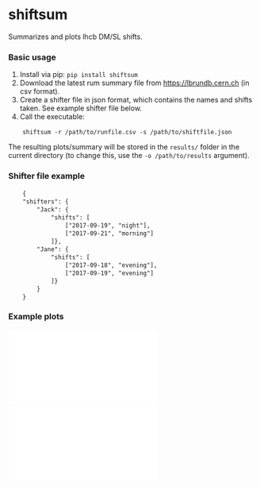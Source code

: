 # shiftsum
Summarizes and plots lhcb DM/SL shifts.

### Basic usage
1. Install via pip: `pip install shiftsum`
2. Download the latest rum summary file from https://lbrundb.cern.ch (in csv format).
3. Create a shifter file in json format, which contains the names and shifts taken. See example shifter file below.
4. Call the executable:
```
    shiftsum -r /path/to/runfile.csv -s /path/to/shiftfile.json
```
The resulting plots/summary will be stored in the `results/` folder in the current directory (to change this, use the `-o /path/to/results` argument).


### Shifter file example
```
    {
    "shifters": {
        "Jack": {
            "shifts": [
                ["2017-09-19", "night"],
                ["2017-09-21", "morning"]
            ]}, 
        "Jane": {
            "shifts": [
                ["2017-09-18", "evening"],
                ["2017-09-19", "evening"]
            ]}
        }
    }
```

### Example plots
![beamtime plot](example_results/beamtime.pdf)
![lumi plot](example_results/lumi.pdf)
